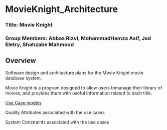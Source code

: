 # MovieKnight_Architecture
### Title: Movie Knight
### Group Members: Abbas Rizvi, MohammadHamza Asif, Jad Eletry, Shahzabe Mahmood

## Overview 
Software design and architecture plans for the Movie Knight movie database system. 

Movie Knight is a program designed to allow users tomanage their library of movies, and provides them with useful information related to each title.

[Use Case models](https://github.com/JadEletry/MovieKnight_Architecture/blob/main/Use%20Case%20Model)

Quality Attributes associated with the use cases

System Constraints associated with the use cases
